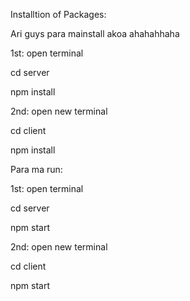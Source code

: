 Installtion of Packages:


Ari guys para mainstall akoa ahahahhaha

1st:
open terminal

cd server

npm install


2nd:
open new terminal

cd client

npm install


Para ma run:

1st:
open terminal

cd server

npm start


2nd:
open new terminal

cd client

npm start
